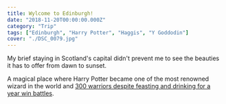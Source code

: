 ```yaml
---
title: Wylcome to Edinburgh!
date: "2018-11-20T00:00:00.000Z"
category: "Trip"
tags: ["Edinburgh", "Harry Potter", "Haggis", "Y Goddodin"]
cover: "./DSC_0079.jpg"
---
```


My brief staying in Scotland's capital didn't prevent me to see the beauties it has to offer from dawn to sunset.

A magical place where Harry Potter became one of the most renowned wizard in the world and [300 warriors despite feasting and drinking for a year win battles](https://en.wikipedia.org/wiki/Y_Gododdin).